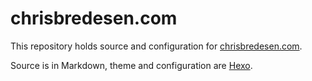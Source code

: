 chrisbredesen.com
=================

This repository holds source and configuration for [chrisbredesen.com](http://chrisbredesen.com).

Source is in Markdown, theme and configuration are [Hexo](https://hexo.io).
